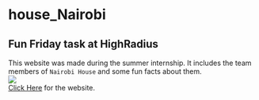 # house_Nairobi
## Fun Friday task at HighRadius 
This website was made during the summer internship. It includes the team members of `Nairobi House` and some fun facts about them. <br>
![](https://media-exp1.licdn.com/dms/image/C510BAQEOYQ7WtCHSIw/company-logo_200_200/0?e=2159024400&v=beta&t=IE5D7TPYzjq5vWNdN_YoGK_J8Dl5mPqAxkuYES_Dj4c) <br>
<a href="https://ayushkumar-25.github.io/HighRadius-Internship/" target="_blank">Click Here</a> for the website.
